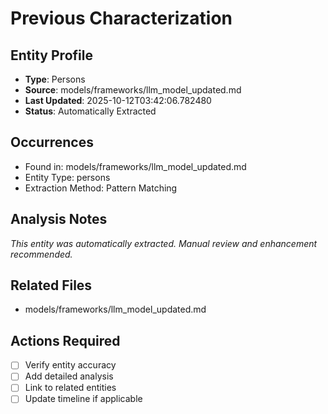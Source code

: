 # Previous Characterization

## Entity Profile
- **Type**: Persons
- **Source**: models/frameworks/llm_model_updated.md
- **Last Updated**: 2025-10-12T03:42:06.782480
- **Status**: Automatically Extracted

## Occurrences
- Found in: models/frameworks/llm_model_updated.md
- Entity Type: persons
- Extraction Method: Pattern Matching

## Analysis Notes
*This entity was automatically extracted. Manual review and enhancement recommended.*

## Related Files
- models/frameworks/llm_model_updated.md

## Actions Required
- [ ] Verify entity accuracy
- [ ] Add detailed analysis
- [ ] Link to related entities
- [ ] Update timeline if applicable
